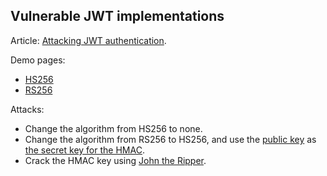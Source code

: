 ## Vulnerable JWT implementations

Article: [Attacking JWT authentication](https://www.sjoerdlangkemper.nl/2016/09/28/attacking-jwt-authentication/).

Demo pages:
* [HS256](http://demo.sjoerdlangkemper.nl/jwtdemo/hs256.php)
* [RS256](http://demo.sjoerdlangkemper.nl/jwtdemo/rs256.php)

Attacks:
* Change the algorithm from HS256 to none.
* Change the algorithm from RS256 to HS256, and use the [public key](public.pem) as [the secret key for the HMAC](publickeyhs256.php).
* Crack the HMAC key using [John the Ripper](https://github.com/magnumripper/JohnTheRipper).

